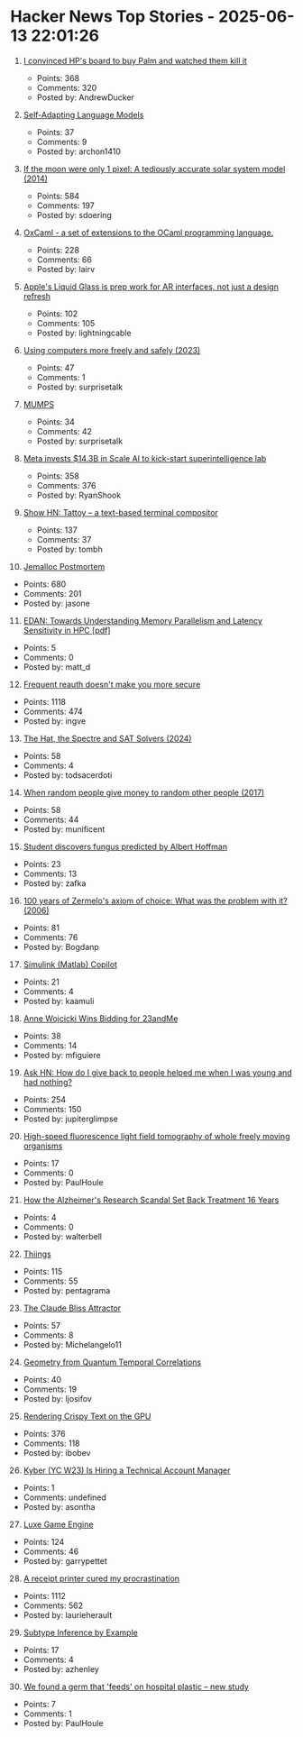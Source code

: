# Hacker News Top Stories - 2025-06-13 22:01:26

1. [I convinced HP's board to buy Palm and watched them kill it](https://philmckinney.substack.com/p/i-convinced-hps-board-to-buy-palm)
   - Points: 368
   - Comments: 320
   - Posted by: AndrewDucker

2. [Self-Adapting Language Models](https://arxiv.org/abs/2506.10943)
   - Points: 37
   - Comments: 9
   - Posted by: archon1410

3. [If the moon were only 1 pixel: A tediously accurate solar system model (2014)](https://joshworth.com/dev/pixelspace/pixelspace_solarsystem.html)
   - Points: 584
   - Comments: 197
   - Posted by: sdoering

4. [OxCaml - a set of extensions to the OCaml programming language.](https://oxcaml.org/)
   - Points: 228
   - Comments: 66
   - Posted by: lairv

5. [Apple's Liquid Glass is prep work for AR interfaces, not just a design refresh](https://omc345.substack.com/p/from-skeuomorphic-to-liquid-glass)
   - Points: 102
   - Comments: 105
   - Posted by: lightningcable

6. [Using computers more freely and safely (2023)](https://akkartik.name/freewheeling/)
   - Points: 47
   - Comments: 1
   - Posted by: surprisetalk

7. [MUMPS](https://en.wikipedia.org/wiki/MUMPS)
   - Points: 34
   - Comments: 42
   - Posted by: surprisetalk

8. [Meta invests $14.3B in Scale AI to kick-start superintelligence lab](https://www.nytimes.com/2025/06/12/technology/meta-scale-ai.html)
   - Points: 358
   - Comments: 376
   - Posted by: RyanShook

9. [Show HN: Tattoy – a text-based terminal compositor](https://tattoy.sh)
   - Points: 137
   - Comments: 37
   - Posted by: tombh

10. [Jemalloc Postmortem](https://jasone.github.io/2025/06/12/jemalloc-postmortem/)
   - Points: 680
   - Comments: 201
   - Posted by: jasone

11. [EDAN: Towards Understanding Memory Parallelism and Latency Sensitivity in HPC [pdf]](https://spcl.inf.ethz.ch/Publications/.pdf/shen-ics-2025-edan.pdf)
   - Points: 5
   - Comments: 0
   - Posted by: matt_d

12. [Frequent reauth doesn't make you more secure](https://tailscale.com/blog/frequent-reath-security)
   - Points: 1118
   - Comments: 474
   - Posted by: ingve

13. [The Hat, the Spectre and SAT Solvers (2024)](https://www.nhatcher.com/post/on-hats-and-sats/)
   - Points: 58
   - Comments: 4
   - Posted by: todsacerdoti

14. [When random people give money to random other people (2017)](https://quomodocumque.wordpress.com/2017/06/27/when-random-people-give-money-to-random-other-people/)
   - Points: 58
   - Comments: 44
   - Posted by: munificent

15. [Student discovers fungus predicted by Albert Hoffman](https://wvutoday.wvu.edu/stories/2025/06/02/wvu-student-makes-long-awaited-discovery-of-mystery-fungus-sought-by-lsd-s-inventor)
   - Points: 23
   - Comments: 13
   - Posted by: zafka

16. [100 years of Zermelo's axiom of choice: What was the problem with it? (2006)](https://research.mietek.io/mi.MartinLof2006.html)
   - Points: 81
   - Comments: 76
   - Posted by: Bogdanp

17. [Simulink (Matlab) Copilot](https://github.com/Kaamuli/Bloxi)
   - Points: 21
   - Comments: 4
   - Posted by: kaamuli

18. [Anne Wojcicki Wins Bidding for 23andMe](https://www.wsj.com/tech/biotech/anne-wojcicki-wins-bidding-for-23andme-92dcfd5b)
   - Points: 38
   - Comments: 14
   - Posted by: mfiguiere

19. [Ask HN: How do I give back to people helped me when I was young and had nothing?](undefined)
   - Points: 254
   - Comments: 150
   - Posted by: jupiterglimpse

20. [High-speed fluorescence light field tomography of whole freely moving organisms](https://opg.optica.org/optica/fulltext.cfm?uri=optica-12-5-674&id=570897)
   - Points: 17
   - Comments: 0
   - Posted by: PaulHoule

21. [How the Alzheimer's Research Scandal Set Back Treatment 16 Years](https://www.discovermagazine.com/the-sciences/false-alzheimers-study-could-set-research-back-16-years)
   - Points: 4
   - Comments: 0
   - Posted by: walterbell

22. [Thiings](https://www.thiings.co/things)
   - Points: 115
   - Comments: 55
   - Posted by: pentagrama

23. [The Claude Bliss Attractor](https://www.astralcodexten.com/p/the-claude-bliss-attractor)
   - Points: 57
   - Comments: 8
   - Posted by: Michelangelo11

24. [Geometry from Quantum Temporal Correlations](https://arxiv.org/abs/2502.13293)
   - Points: 40
   - Comments: 19
   - Posted by: ljosifov

25. [Rendering Crispy Text on the GPU](https://osor.io/text)
   - Points: 376
   - Comments: 118
   - Posted by: ibobev

26. [Kyber (YC W23) Is Hiring a Technical Account Manager](https://www.ycombinator.com/companies/kyber/jobs/5kSq3Jd-technical-account-manager-tam)
   - Points: 1
   - Comments: undefined
   - Posted by: asontha

27. [Luxe Game Engine](https://luxeengine.com/)
   - Points: 124
   - Comments: 46
   - Posted by: garrypettet

28. [A receipt printer cured my procrastination](https://www.laurieherault.com/articles/a-thermal-receipt-printer-cured-my-procrastination)
   - Points: 1112
   - Comments: 562
   - Posted by: laurieherault

29. [Subtype Inference by Example](https://blog.polybdenum.com/2020/07/04/subtype-inference-by-example-part-1-introducing-cubiml.html)
   - Points: 17
   - Comments: 4
   - Posted by: azhenley

30. [We found a germ that 'feeds' on hospital plastic – new study](https://theconversation.com/we-found-a-germ-that-feeds-on-hospital-plastic-new-study-256945)
   - Points: 7
   - Comments: 1
   - Posted by: PaulHoule

